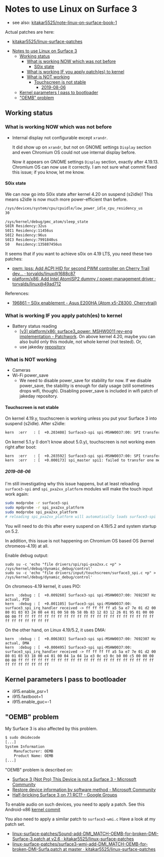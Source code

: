 # Notes to use Linux on Surface 3

- see also: [kitakar5525/note-linux-on-surface-book-1](https://github.com/kitakar5525/note-linux-on-surface-book-1#kernel-parameters-i-pass-to-bootloader)

Actual patches are here:
- [kitakar5525/linux-surface-patches](https://github.com/kitakar5525/linux-surface-patches)

<!-- TOC -->

- [Notes to use Linux on Surface 3](#notes-to-use-linux-on-surface-3)
    - [Working status](#working-status)
        - [What is working NOW which was not before](#what-is-working-now-which-was-not-before)
            - [S0ix state](#s0ix-state)
        - [What is working IF you apply patch(es) to kernel](#what-is-working-if-you-apply-patches-to-kernel)
        - [What is NOT working](#what-is-not-working)
            - [Touchscreen is not stable](#touchscreen-is-not-stable)
                - [2019-08-06](#2019-08-06)
    - [Kernel parameters I pass to bootloader](#kernel-parameters-i-pass-to-bootloader)
    - ["OEMB" problem](#oemb-problem)

<!-- /TOC -->

## Working status

### What is working NOW which was not before

- Internal display not configurable except `xrandr`.

  It did show up on `xrandr`, but not on GNOME settings `Display` section and even Chromium OS could not use internal display before.

  Now it appears on GNOME settings `Display` section, exactly after 4.19.13. Chromium OS can now use it correctly. I am not sure what commit fixed this issue; if you know, let me know.

#### S0ix state

We can now go into S0ix state after kernel 4.20 on suspend (s2idle)!
This means s2idle is now much more power-efficient than before.
```bash
/sys/devices/system/cpu/cpuidle/low_power_idle_cpu_residency_us
30

/sys/kernel/debug/pmc_atom/sleep_state
S0IR Residency:32us
S0I1 Residency:11456us
S0I2 Residency:96us
S0I3 Residency:7991840us
S0   Residency:135887456us
```

It seems that if you want to achieve s0ix on 4.19 LTS, you need these two patches:
- [pwm: lpss: Add ACPI HID for second PWM controller on Cherry Trail dev… · torvalds/linux@1688c87](https://github.com/torvalds/linux/commit/1688c8717118f37191d824862a006c8373d261de)
- [platform/x86: Add Intel AtomISP2 dummy / power-management driver · torvalds/linux@49ad712](https://github.com/torvalds/linux/commit/49ad712afa88c502831d37f7089d98eac441fb80)

References:
- [196861 – S0ix enablement - Asus E200HA (Atom x5-Z8300, Cherrytrail)](https://bugzilla.kernel.org/show_bug.cgi?id=196861#c8)

### What is working IF you apply patch(es) to kernel
- Battery status reading
  - [[v3] platform/x86: surface3_power: MSHW0011 rev-eng implementation - Patchwork](https://patchwork.kernel.org/patch/10584079/). On above kernel 4.20, maybe you can also build only this module, not whole kernel (not tested). Or, 
  - use jakeday [repository](https://github.com/jakeday/linux-surface)

### What is NOT working

- Cameras
- Wi-Fi power_save
  - We need to disable power_save for stability for now. If we disable power_save, the stability is enough for daily usage (still sometimes drops wifi, though). Disabling power_save is included in wifi patch of jakeday repository.

#### Touchscreen is not stable

On kernel 4.19.y, touchscreen is working unless you put your Surface 3 into suspend (s2idle).
After s2idle:
```bash
kern  :err   : [  +0.203408] Surface3-spi spi-MSHW0037:00: SPI transfer timed out
```

On kernel 5.1.y (I don't know about 5.0.y), touchscreen is not working even right after boot:
```bash
kern  :err   : [  +0.203592] Surface3-spi spi-MSHW0037:00: SPI transfer timed out
kern  :err   : [  +0.000173] spi_master spi1: failed to transfer one message from queue
```

##### 2019-08-06
I'm still investigating why this issue happens, but at least reloading `surface3-spi` and `spi_pxa2xx_platform` modules will make the touch input work again:
```bash
sudo modprobe -r surface3-spi
sudo mpdprobe -r spi_pxa2xx_platform
sudo modprobe spi_pxa2xx_platform
# reloading spi_pxa2xx_platform will automatically loads surface3-spi
```

You will need to do this after every suspend on 4.19/5.2 and system startup on 5.2.

In addition, this issue is not happening on Chromium OS based OS (kernel chromeos-4.19) at all.

Enable debug output:
```
sudo su -c 'echo "file drivers/spi/spi-pxa2xx.c +p" > /sys/kernel/debug/dynamic_debug/control'
sudo su -c 'echo "file drivers/input/touchscreen/surface3_spi.c +p" > /sys/kernel/debug/dynamic_debug/control'
```

On chromeos-4.19 kernel, it uses PIO:
```
kern  :debug : [  +0.009260] Surface3-spi spi-MSHW0037:00: 7692307 Hz actual, PIO
kern  :debug : [  +0.001105] Surface3-spi spi-MSHW0037:00: surface3_spi_irq_handler received -> ff ff ff ff a5 5a e7 7e 01 d2 00 80 01 03 03 24 00 e4 01 00 58 0b 58 0b 83 12 83 12 26 01 95 01 00 00 00 00 ff ff ff ff ff ff ff ff ff ff ff ff ff ff ff ff ff ff ff ff ff ff ff ff ff ff ff ff
```

On the other hand, on Linux 4.19/5.2, it uses DMA:
```
kern  :debug : [  +0.006383] Surface3-spi spi-MSHW0037:00: 7692307 Hz actual, DMA
kern  :debug : [  +0.000495] Surface3-spi spi-MSHW0037:00: surface3_spi_irq_handler received -> ff ff ff ff a5 5a e7 7e 01 d2 00 80 01 03 03 18 00 e4 01 00 04 1a 04 1a e3 0c e3 0c b0 00 c5 00 00 00 00 00 ff ff ff ff ff ff ff ff ff ff ff ff ff ff ff ff ff ff ff ff ff ff ff ff ff ff ff ff
```

## Kernel parameters I pass to bootloader
  - i915.enable_psr=1
  - i915.fastboot=1
  - i915.enable_guc=-1

## "OEMB" problem

My Surface 3 is also affected by this problem.
```bash
$ sudo dmidecode
[...]
System Information
	Manufacturer: OEMB
	Product Name: OEMB
[...]
```

"OEMB" problem is described on:
- [Surface 3 (Not Pro) This Device is not a Surface 3 - Microsoft Community](https://answers.microsoft.com/en-us/surface/forum/all/surface-3-not-pro-this-device-is-not-a-surface-3/033edd29-feeb-42c8-8f98-6d4eb08411c7)
- [Restore device information by software method - Microsoft Community](https://answers.microsoft.com/en-us/surface/forum/all/restore-device-information-by-software-method/ebf48589-71ca-4e6c-bd15-a84501de52b9)
- [Half-bricking Surface 3 on 7.1 RC1? - Google Groups](https://groups.google.com/forum/#!topic/android-x86/z6GDuvV2oWk)

To enable audio on such devices, you need to apply a patch.
See this Android-x86 [kernel commit](https://ja.osdn.net/projects/android-x86/scm/git/kernel/commits/fbd728231014aa2567621564436a3065a702f60a)

You also need to apply a similar patch to `surface3-wmi.c`
Have a look at my patch set.
- [linux-surface-patches/Sound-add-DMI_MATCH-OEMB-for-broken-DMI-Surface-3.patch at v2.6 · kitakar5525/linux-surface-patches](https://github.com/kitakar5525/linux-surface-patches/blob/v2.6/patch-5.2/5525/Sound-add-DMI_MATCH-OEMB-for-broken-DMI-Surface-3.patch)
- [linux-surface-patches/surface3-wmi-add-DMI_MATCH-OEMB-for-broken-DMI-Surfa.patch at master · kitakar5525/linux-surface-patches](https://github.com/kitakar5525/linux-surface-patches/blob/v2.6/patch-5.2/5525/surface3-wmi-add-DMI_MATCH-OEMB-for-broken-DMI-Surfa.patch)
